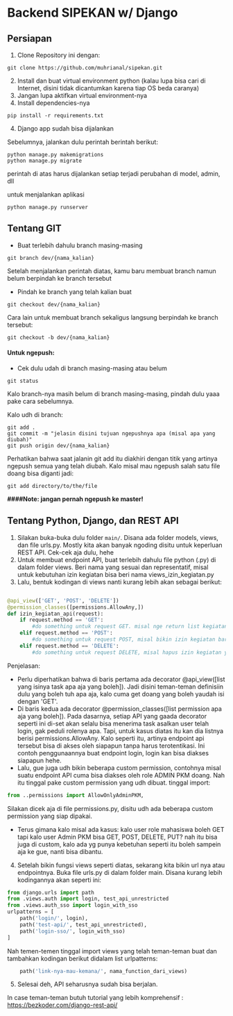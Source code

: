 
# Backend SIPEKAN w/ **Django**


## Persiapan

1. Clone Repository ini dengan:

```
git clone https://github.com/muhrianal/sipekan.git
```

2. Install dan buat virtual environment python (kalau lupa bisa cari di Internet, disini tidak dicantumkan karena tiap OS beda caranya)
3. Jangan lupa aktifkan virtual environment-nya
4. Install dependencies-nya

```
pip install -r requirements.txt
```

4. Django app sudah bisa dijalankan

Sebelumnya, jalankan dulu perintah berintah berikut:
```
python manage.py makemigrations
python manage.py migrate
```

perintah di atas harus dijalankan setiap terjadi perubahan di model, admin, dll

untuk menjalankan aplikasi
```
python manage.py runserver
```

## Tentang GIT

* Buat terlebih dahulu branch masing-masing
```
git branch dev/{nama_kalian}
```

Setelah menjalankan perintah diatas, kamu baru membuat branch namun belum berpindah ke branch tersebut

* Pindah ke branch yang telah kalian buat
```
git checkout dev/{nama_kalian}
```

Cara lain untuk membuat branch sekaligus langsung berpindah ke branch tersebut:
```
git checkout -b dev/{nama_kalian}
```

#### Untuk ngepush:

* Cek dulu udah di branch masing-masing atau belum 
```
git status
```

Kalo branch-nya masih belum di branch masing-masing, pindah dulu yaaa pake cara sebelumnya.

Kalo udh di branch:
```
git add .
git commit -m "jelasin disini tujuan ngepushnya apa (misal apa yang diubah)"
git push origin dev/{nama_kalian}
```

Perhatikan bahwa saat jalanin git add itu diakhiri dengan titik yang artinya ngepush semua yang telah diubah. Kalo misal mau ngepush salah satu file doang bisa diganti jadi:
```
git add directory/to/the/file
```

**####Note: jangan pernah ngepush ke master!**

## Tentang Python, Django, dan REST API

1. Silakan buka-buka dulu folder ```main/```.
Disana ada folder models, views, dan file urls.py. Mostly kita akan banyak ngoding disitu untuk keperluan REST API. Cek-cek aja dulu, hehe
2. Untuk membuat endpoint API, buat terlebih dahulu file python (.py) di dalam folder views.
Beri nama yang sesuai dan representatif, misal untuk kebutuhan izin kegiatan bisa beri nama views_izin_kegiatan.py
3. Lalu, bentuk kodingan di views nanti kurang lebih akan sebagai berikut:
```python

@api_view(['GET', 'POST', 'DELETE'])
@permission_classes([permissions.AllowAny,])
def izin_kegiatan_api(request):
    if request.method == 'GET':
        #do something untuk request GET. misal nge return list kegiatan atau apa
    elif request.method == 'POST':
        #do something untuk request POST, misal bikin izin kegiatan baru
    elif request.method == 'DELETE':
        #do something untuk request DELETE, misal hapus izin kegiatan yang sudah ada
```

Penjelasan:
* Perlu diperhatikan bahwa di baris pertama ada decorator @api_view([list yang isinya task apa aja yang boleh]). Jadi disini teman-teman definisiin dulu yang boleh tuh apa aja, kalo cuma get doang yang boleh yaudah isi dengan 'GET'.
* Di baris kedua ada decorator @permission_classes([list permission apa aja yang boleh]). Pada dasarnya, setiap API yang gaada decorator seperti ini di-set akan selalu bisa menerima task asalkan user telah login, gak peduli rolenya apa. Tapi, untuk kasus diatas itu kan dia listnya berisi permissions.AllowAny. Kalo seperti itu, artinya endpoint api tersebut bisa di akses oleh siapapun tanpa harus terotentikasi. Ini contoh penggunaannya buat endpoint login, login kan bisa diakses siapapun hehe. 
* Lalu, gue juga udh bikin beberapa custom permission, contohnya misal suatu endpoint API cuma bisa diakses oleh role ADMIN PKM doang. Nah itu tinggal pake custom permission yang udh dibuat. tinggal import:
```python
from ..permissions import AllowOnlyAdminPKM,
```
Silakan dicek aja di file permissions.py, disitu udh ada beberapa custom permission yang siap dipakai.
* Terus gimana kalo misal ada kasus: kalo user role mahasiswa boleh GET tapi kalo user Admin PKM bisa GET, POST, DELETE, PUT? nah itu bisa juga di custom, kalo ada yg punya kebetuhan seperti itu boleh sampein aja ke gue, nanti bisa dibantu.

4. Setelah bikin fungsi views seperti diatas, sekarang kita bikin url nya atau endpointnya. Buka file urls.py di dalam folder main.
Disana kurang lebih kodingannya akan seperti ini:

```python
from django.urls import path
from .views.auth import login, test_api_unrestricted
from .views.auth_sso import login_with_sso
urlpatterns = [
    path('login/', login),
    path('test-api/', test_api_unrestricted),
    path('login-sso/', login_with_sso)
]

```
Nah temen-temen tinggal import views yang telah teman-teman buat dan tambahkan kodingan berikut didalam list urlpatterns:
```python
    path('link-nya-mau-kemana/', nama_function_dari_views)
```
5. Selesai deh, API seharusnya sudah bisa berjalan.

In case teman-teman butuh tutorial yang lebih komprehensif : https://bezkoder.com/django-rest-api/